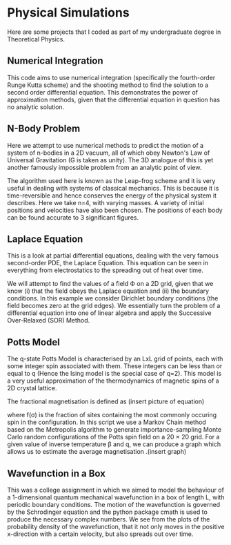 # Physical Simulations
Here are some projects that I coded as part of my undergraduate degree in Theoretical Physics.

## Numerical Integration
This code aims to use numerical integration (specifically the fourth-order Runge Kutta scheme) and the shooting method to find the solution to a second order differential equation. This demonstrates the power of approximation methods, given that the differential equation in question has no analytic solution.

## N-Body Problem
Here we attempt to use numerical methods to predict the motion of a system of n-bodies in a 2D vacuum, all of which obey Newton's Law of Universal Gravitation (G is taken as unity). The 3D analogue of this is yet another famously impossible problem from an analytic point of view.
 
The algorithm used here is known as the Leap-frog scheme and it is very useful in dealing with systems of classical mechanics. This is because it is time-reversible and hence conserves the energy of the physical system it describes. Here we take n=4, with varying masses. A variety of initial positions and velocities have also been chosen. The positions of each body can be found accurate to 3 significant figures. 

## Laplace Equation
This is a look at partial differential equations, dealing with the very famous second-order PDE, the Laplace Equation. This equation can be seen in everything from electrostatics to the spreading out of heat over time. 

We will attempt to find the values of a field Ф on a 2D grid, given that we know (i) that the field obeys the Laplace equation and (ii) the boundary conditions. In this example we consider Dirichlet boundary conditions (the field becomes zero at the grid edges). We essentially turn the problem of a differential equation into one of linear algebra and apply the Successive Over-Relaxed (SOR) Method.

## Potts Model
The q-state Potts Model is characterised by an LxL grid of points, each with some integer spin associated with them. These integers can be less than or equal to q (Hence the Ising model is the special case of q=2). This model is a very useful approximation of the thermodynamics of magnetic spins of a 2D crystal lattice. 

The fractional magnetisation is defined as (insert picture of equation)

where f(σ) is the fraction of sites containing the most commonly occuring spin in the configuration. In this script we use a Markov Chain method based on the Metropolis algorithm to generate importance-sampling Monte Carlo random configurations of the Potts spin field on a 20 × 20 grid. For a given value of inverse temperature β and q, we can produce a graph which allows us to estimate the average magnetisation <M>.(insert graph)

 ## Wavefunction in a Box
 
 This was a college assignment in which we aimed to model the behaviour of a 1-dimensional quantum mechanical wavefunction in a box of length L, with periodic boundary conditions. The motion of the wavefunction is governed by the Schrodinger equation and the python package cmath is used to produce the necessary complex numbers. We see from the plots of the probability density of the wavefunction, that it not only moves in the positive x-direction with a certain velocity, but also spreads out over time. 
